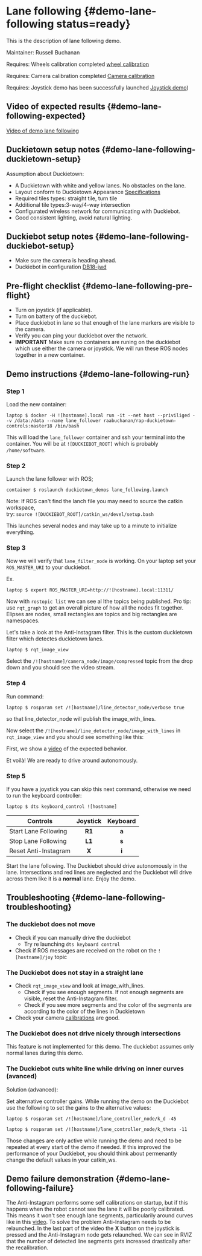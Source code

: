 # Lane following {#demo-lane-following status=ready}

This is the description of lane following demo.

Maintainer: Russell Buchanan

<div class='requirements' markdown="1">

Requires: Wheels calibration completed [wheel calibration](#wheel-calibration)

Requires: Camera calibration completed [Camera calibration](#camera-calib)

Requires: Joystick demo has been successfully launched [Joystick demo](#rc-control))

</div>

## Video of expected results {#demo-lane-following-expected}

[Video of demo lane following](https://drive.google.com/file/d/198iythQkovbQkzY3pPeTXWC8tTCRgDwB/view?usp=sharing)

## Duckietown setup notes {#demo-lane-following-duckietown-setup}

Assumption about Duckietown:

* A Duckietown with white and yellow lanes. No obstacles on the lane.
* Layout conform to Duckietown Appearance [Specifications](+opmanual_duckietown#duckietown-specs)
* Required tiles types: straight tile, turn tile
* Additional tile types:3-way/4-way intersection
* Configurated wireless network for communicating with Duckiebot.
* Good consistent lighting, avoid natural lighting.

## Duckiebot setup notes {#demo-lane-following-duckiebot-setup}

* Make sure the camera is heading ahead.
* Duckiebot in configuration [DB18-jwd](#duckiebot-configurations)


## Pre-flight checklist {#demo-lane-following-pre-flight}

* Turn on joystick (if applicable).
* Turn on battery of the duckiebot.
* Place duckiebot in lane so that enough of the lane markers are visible to the camera.
* Verify you can ping your duckiebot over the network.
* __IMPORTANT__ Make sure no containers are runing on the duckiebot which use either the camera or joystick. We will run these ROS nodes together in a new container.

## Demo instructions {#demo-lane-following-run}

### Step 1

Load the new container:

    laptop $ docker -H ![hostname].local run -it --net host --priviliged --v /data:/data --name lane_follower raabuchanan/rap-duckietown-controls:master18 /bin/bash

This will load the `lane_follower` container and ssh your terminal into the container. You will be at `![DUCKIEBOT_ROOT]` which is probably `/home/software`.

### Step 2

Launch the lane follower with ROS;

    container $ roslaunch duckietown_demos lane_following.launch

Note: If ROS can't find the lanch file you may need to source the catkin workspace,<br> try: `source ![DUCKIEBOT_ROOT]/catkin_ws/devel/setup.bash`

This launches several nodes and may take up to a minute to initialize everything. 

### Step 3

Now we will verify that `lane_filter_node` is working. On your laptop set your `ROS_MASTER_URI` to your duckiebot.

Ex.

    laptop $ export ROS_MASTER_URI=http://![hostname].local:11311/

Now with `rostopic list` we can see al lthe topics being published. Pro tip: use `rqt_graph` to get an overall picture of how all the nodes fit together. Elipses are nodes, small rectangles are topics and big rectangles are namespaces.

Let's take a look at the Anti-Instagram filter. This is the custom duckietown filter which detectes duckietown lanes.

    laptop $ rqt_image_view

Select the `/![hostname]/camera_node/image/compressed` topic from the drop down and you should see the video stream.

### Step 4

Run command:

    laptop $ rosparam set /![hostname]/line_detector_node/verbose true

so that line_detector_node will publish the image_with_lines.

Now select the `/![hostname]/line_detector_node/image_with_lines` in `rqt_image_view` and you should see something like this:

First, we show a [video](https://drive.google.com/open?id=1XDTNk8NgIlMEyC7R0vyqVm3TSj7Sowc8) of the expected behavior.

Et voilà! We are ready to drive around autonomously.


### Step 5

If you have a joystick you can skip this next command, otherwise we need to run the keyboard controller:

    laptop $ dts keyboard_control ![hostname]


|        Controls      | Joystick |  Keyboard |
|----------------------|:--------:|:---------:|
| Start Lane Following |  __R1__  |   __a__   |
| Stop Lane Following  |  __L1__  |   __s__   |
| Reset Anti-Instagram |  __X__   |   __i__   |


Start the lane following. The Duckiebot should drive autonomously in the lane. Intersections and red lines are neglected and the Duckiebot will drive across them like it is a __normal__ lane. Enjoy the demo.


## Troubleshooting {#demo-lane-following-troubleshooting}

### The duckiebot does not move

* Check if you can manually drive the duckiebot
    * Try re launching `dts keyboard control`
* Check if ROS messages are received on the robot on the `![hostname]/joy` topic

### The Duckiebot does not stay in a straight lane
* Check `rqt_image_view` and look at image_with_lines.
    * Check if you see enough segments. If not enough segments are visible, reset the Anti-Instagram filter.
    * Check if you see more segments and the color of the segments are according to the color of the lines in Duckietown
* Check your camera [calibrations](#camera-calib) are good.

### The Duckiebot does not drive nicely through intersections
This feature is not implemented for this demo. The duckiebot assumes only normal lanes during this demo.

### The Duckiebot cuts white line while driving on inner curves (avanced)

Solution (advanced):

Set alternative controller gains. While running the demo on the Duckiebot use the following to set the gains to the alternative values:


    laptop $ rosparam set /![hostname]/lane_controller_node/k_d -45

    laptop $ rosparam set /![hostname]/lane_controller_node/k_theta -11

Those changes are only active while running the demo and need to be repeated at every start of the demo if needed. If this improved the performance of your Duckiebot, you should think about permenantly change the default values in your catkin_ws.


## Demo failure demonstration {#demo-lane-following-failure}
The Anti-Instagram performs some self calibrations on startup, but if this happens when the robot cannot see the lane it will be poorly calibrated. This means it won't see enough lane segments, particularily around curves like in this [video](https://drive.google.com/open?id=1Hy6EjQ8QakfZliiSp_j2NV78_VpyPvCq).
To solve the problem Anti-Instagram needs to be relaunched. In the last part of the video the **X** button on the joystick is pressed and the Anti-Instagram node gets relaunched. We can see in RVIZ that the number of detected line segments gets increased drastically after the recalibration.
